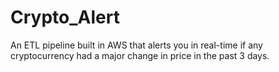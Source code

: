 # Crypto_Alert
An ETL pipeline built in AWS that alerts you in real-time if any cryptocurrency had a major change in price in the past 3 days.
